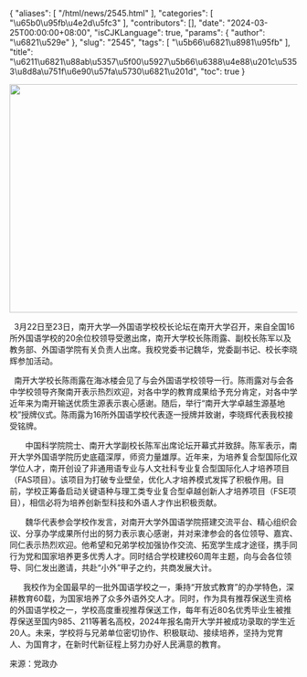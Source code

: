 {
    "aliases": [
        "/html/news/2545.html"
    ],
    "categories": [
        "\u65b0\u95fb\u4e2d\u5fc3"
    ],
    "contributors": [],
    "date": "2024-03-25T00:00:00+08:00",
    "isCJKLanguage": true,
    "params": {
        "author": "\u6821\u529e"
    },
    "slug": "2545",
    "tags": [
        "\u5b66\u6821\u8981\u95fb"
    ],
    "title": "\u6211\u6821\u88ab\u5357\u5f00\u5927\u5b66\u6388\u4e88\u201c\u5353\u8d8a\u751f\u6e90\u57fa\u5730\u6821\u201d",
    "toc": true
}


<img
    src="https://cdn.tfls.online/mirror/full/5210bf32e60bfe59402efb2cb2e96b31f58142f3.jpg"
    style="display:block;margin-left:auto;margin-right:auto;"
    decoding="async"
    fetchpriority="auto"
    loading="lazy"
    height="400"
    width="600"
/>




  





  3月22日至23日，南开大学—外国语学校校长论坛在南开大学召开，来自全国16所外国语学校的20余位校领导受邀出席，南开大学校长陈雨露、副校长陈军以及教务部、外国语学院有关负责人出席。我校党委书记魏华，党委副书记、校长李晓辉参加活动。




  





  南开大学校长陈雨露在海冰楼会见了与会外国语学校领导一行。陈雨露对与会各中学校领导齐聚南开表示热烈欢迎，对各中学的教育成果给予充分肯定，对各中学近年来为南开输送优质生源表示衷心感谢。随后，举行“南开大学卓越生源基地校”授牌仪式。陈雨露为16所外国语学校代表逐一授牌并致谢，李晓辉代表我校接受铭牌。




  





       中国科学院院士、南开大学副校长陈军出席论坛开幕式并致辞。陈军表示，南开大学外国语学院历史底蕴深厚，师资力量雄厚。近年来，为培养复合型国际化双学位人才，南开创设了非通用语专业与人文社科专业复合型国际化人才培养项目（FAS项目）。该项目为打破专业壁垒，优化人才培养模式发挥了积极作用。目前，学校正筹备启动关键语种与理工类专业复合型卓越创新人才培养项目（FSE项目），相信必将为培养创新型科技和外语人才作出积极贡献。




  





       魏华代表参会学校作发言，对南开大学外国语学院搭建交流平台、精心组织会议、分享办学成果所付出的努力表示衷心感谢，并对来津参会的各位领导、嘉宾、同仁表示热烈欢迎。他希望和兄弟学校加强协作交流、拓宽学生成才途径，携手同行为党和国家培养更多优秀人才。同时结合学校建校60周年主题，向与会各位领导、同仁发出邀请，共赴“小外”甲子之约，共商发展大计。




  





      我校作为全国最早的一批外国语学校之一，秉持“开放式教育”的办学特色，深耕教育60载，为国家培养了众多外语外交人才。同时，作为具有推荐保送生资格的外国语学校之一，学校高度重视推荐保送工作，每年有近80名优秀毕业生被推荐保送至国内985、211等著名高校，2024年报名南开大学并被成功录取的学生近20人。未来，学校将与兄弟单位密切协作、积极联动、接续培养，坚持为党育人、为国育才，在新时代新征程上努力办好人民满意的教育。




  






来源：党政办





  



